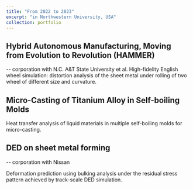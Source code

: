 ```yaml
---
title: "From 2022 to 2023"
excerpt: "in Northwestern University, USA"
collection: portfolio
---
```


Hybrid Autonomous Manufacturing, Moving from Evolution to Revolution (HAMMER) 
---
 -- corporation with N.C. A&T State University et al.
High-fidelity English wheel simulation: distortion analysis of the sheet metal under rolling of two wheel of different size and curvature.

Micro-Casting of Titanium Alloy in Self-boiling Molds
---                              
Heat transfer analysis of liquid materials in multiple self-boiling molds for micro-casting.

DED on sheet metal forming 
---
 -- corporation with Nissan

Deformation prediction using bulking analysis under the residual stress pattern achieved by track-scale DED simulation. 


